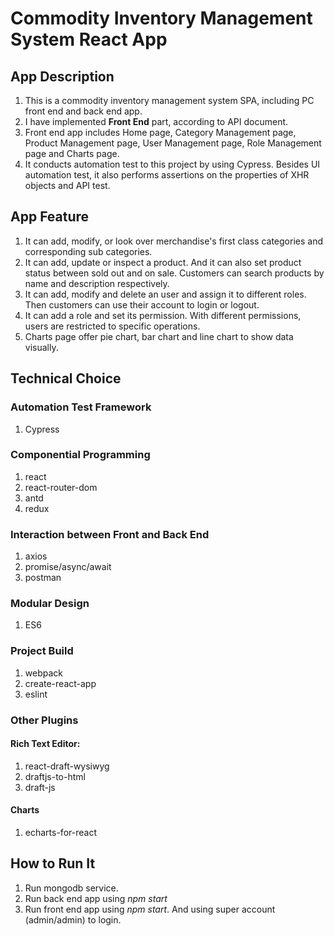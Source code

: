 # Commodity Inventory Management System React App


## App Description

1. This is a commodity inventory management system SPA, including PC front end and back end app.
2. I have implemented **Front End** part, according to API document.
3. Front end app includes Home page, Category Management page, Product Management page, User Management page, Role Management page and Charts page.
4. It conducts automation test to this project by using Cypress. Besides UI automation test, it also performs assertions on the properties of XHR objects and API test.
## App Feature
1. It can add, modify, or look over merchandise's first class categories and corresponding sub categories.
2. It can add, update or inspect a product. And it can also set product status between sold out and on sale. Customers can search products by name and description respectively.
3. It can add, modify and delete an user and assign it to different roles. Then customers can use their account to login or logout.
4. It can add a role and set its permission. With different permissions, users are restricted to specific operations.
5. Charts page offer pie chart, bar chart and line chart to show data visually.

## Technical Choice
###  Automation Test Framework
1. Cypress
###  Componential Programming
1. react
2. react-router-dom
3. antd
4. redux
### Interaction between Front and Back End
1. axios
2. promise/async/await
3. postman
### Modular Design
1. ES6
### Project Build
1. webpack
2. create-react-app
3. eslint
### Other Plugins
#### Rich Text Editor: 
1. react-draft-wysiwyg
2. draftjs-to-html
3. draft-js
#### Charts
1. echarts-for-react
## How to Run It
1. Run mongodb service.
2. Run back end app using *npm start*
3. Run front end app using *npm start*. And using super account (admin/admin) to login.